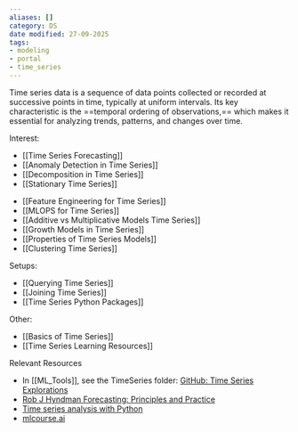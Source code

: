 ```yaml
---
aliases: []
category: DS
date modified: 27-09-2025
tags:
- modeling
- portal
- time_series
---
```

Time series data is a sequence of data points collected or recorded at successive points in time, typically at uniform intervals. Its key characteristic is the ==temporal ordering of observations,== which makes it essential for analyzing trends, patterns, and changes over time.

Interest:
* [[Time Series Forecasting]]
* [[Anomaly Detection in Time Series]]
* [[Decomposition in Time Series]]
* [[Stationary Time Series]]
- [[Feature Engineering for Time Series]]
- [[MLOPS for Time Series]]
- [[Additive vs Multiplicative Models Time Series]]
- [[Growth Models in Time Series]]
- [[Properties of Time Series Models]]
- [[Clustering Time Series]]

Setups:
* [[Querying Time Series]]
* [[Joining Time Series]]
* [[Time Series Python Packages]]

Other:
* [[Basics of Time Series]]
* [[Time Series Learning Resources]]

Relevant Resources
* In [[ML_Tools]], see the TimeSeries folder: [GitHub: Time Series Explorations](https://github.com/rhyslwells/ML_Tools/blob/main/Explorations/Build/TimeSeries)
* [Rob J Hyndman Forecasting: Principles and Practice](https://otexts.com/fpp3/index.html)
* [Time series analysis with Python](https://filippomb.github.io/python-time-series-handbook/notebooks/00/intro.html)
* [mlcourse.ai](https://mlcourse.ai/book/topic09/topic09_intro.html)


